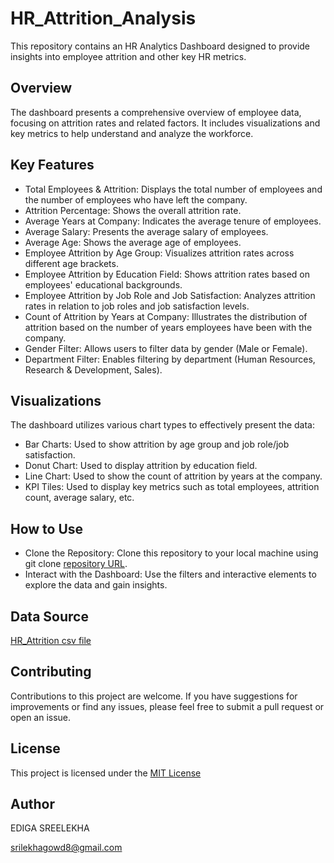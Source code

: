 # HR_Attrition_Analysis

This repository contains an HR Analytics Dashboard designed to provide insights into employee attrition and other key HR metrics.

## Overview
The dashboard presents a comprehensive overview of employee data, focusing on attrition rates and related factors. It includes visualizations and key metrics to help understand and analyze the workforce.

## Key Features
- Total Employees & Attrition: Displays the total number of employees and the number of employees who have left the company.
- Attrition Percentage: Shows the overall attrition rate.
- Average Years at Company: Indicates the average tenure of employees.
- Average Salary: Presents the average salary of employees.
- Average Age: Shows the average age of employees.
- Employee Attrition by Age Group: Visualizes attrition rates across different age brackets.
- Employee Attrition by Education Field: Shows attrition rates based on employees' educational backgrounds.
- Employee Attrition by Job Role and Job Satisfaction: Analyzes attrition rates in relation to job roles and job satisfaction levels.
- Count of Attrition by Years at Company: Illustrates the distribution of attrition based on the number of years employees have been with the company.
- Gender Filter: Allows users to filter data by gender (Male or Female).
- Department Filter: Enables filtering by department (Human Resources, Research & Development, Sales).

  
## Visualizations

The dashboard utilizes various chart types to effectively present the data:

- Bar Charts: Used to show attrition by age group and job role/job satisfaction.
- Donut Chart: Used to display attrition by education field.
- Line Chart: Used to show the count of attrition by years at the company.
- KPI Tiles: Used to display key metrics such as total employees, attrition count, average salary, etc.

  
## How to Use


- Clone the Repository: Clone this repository to your local machine using git clone [repository URL](https://github.com/edigasreelekha/HR_Attrition_Analysis).
- Interact with the Dashboard: Use the filters and interactive elements to explore the data and gain insights.
  
## Data Source

[ HR_Attrition csv file ](https://github.com/edigasreelekha/HR_Attrition_Analysis/blob/main/HR_Analytics.csv)

## Contributing

Contributions to this project are welcome. If you have suggestions for improvements or find any issues, please feel free to  submit a pull request or open an issue.   


## License
This project is licensed under the [ MIT License](https://github.com/edigasreelekha/License/blob/main/README.md)

## Author

EDIGA SREELEKHA

srilekhagowd8@gmail.com
